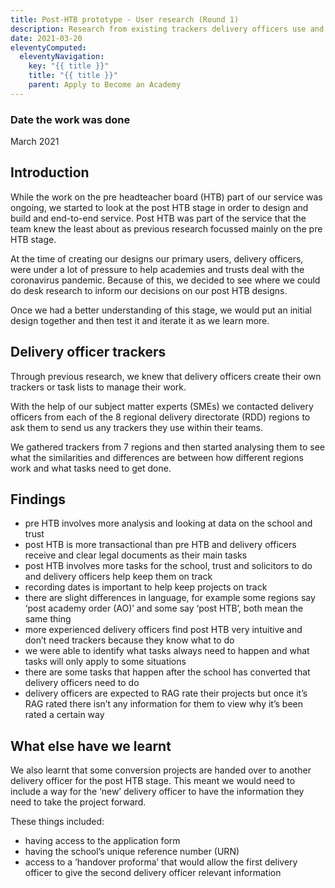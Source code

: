 ```yaml
---
title: Post-HTB prototype - User research (Round 1)
description: Research from existing trackers delivery officers use and input from our subject matter experts.
date: 2021-03-20
eleventyComputed:
  eleventyNavigation:
    key: "{{ title }}"
    title: "{{ title }}"
    parent: Apply to Become an Academy
---
```



### Date the work was done
March 2021

## Introduction

While the work on the pre headteacher board (HTB) part of our service was ongoing, we started to look at the post HTB stage in order to design and build and end-to-end service. Post HTB was part of the service that the team knew the least about as previous research focussed mainly on the pre HTB stage.

At the time of creating our designs our primary users, delivery officers, were under a lot of pressure to help academies and trusts deal with the coronavirus pandemic. Because of this, we decided to see where we could do desk research to inform our decisions on our post HTB designs.

Once we had a better understanding of this stage, we would put an initial design together and then test it and iterate it as we learn more.

## Delivery officer trackers

Through previous research, we knew that delivery officers create their own trackers or task lists to manage their work.

With the help of our subject matter experts (SMEs) we contacted delivery officers from each of the 8 regional delivery directorate (RDD) regions to ask them to send us any trackers they use within their teams.

We gathered trackers from 7 regions and then started analysing them to see what the similarities and differences are between how different regions work and what tasks need to get done.

## Findings

- pre HTB involves more analysis and looking at data on the school and trust
- post HTB is more transactional than pre HTB and delivery officers receive and clear legal documents as their main tasks
- post HTB involves more tasks for the school, trust and solicitors to do and delivery officers help keep them on track
- recording dates is important to help keep projects on track
- there are slight differences in language, for example some regions say ‘post academy order (AO)’ and some say ‘post HTB’, both mean the same thing
- more experienced delivery officers find post HTB very intuitive and don’t need trackers because they know what to do
- we were able to identify what tasks always need to happen and what tasks will only apply to some situations
- there are some tasks that happen after the school has converted that delivery officers need to do
- delivery officers are expected to RAG rate their projects but once it’s RAG rated there isn’t any information for them to view why it’s been rated a certain way

## What else have we learnt

We also learnt that some conversion projects are handed over to another delivery officer for the post HTB stage. This meant we would need to include a way for the ‘new’ delivery officer to have the information they need to take the project forward.

These things included:

- having access to the application form
- having the school’s unique reference number (URN)
- access to a ‘handover proforma’ that would allow the first delivery officer to give the second delivery officer relevant information

